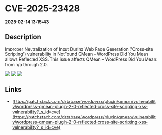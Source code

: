 # CVE-2025-23428

**2025-02-14 13:15:43**

## Description
Improper Neutralization of Input During Web Page Generation ('Cross-site Scripting') vulnerability in NotFound QMean – WordPress Did You Mean allows Reflected XSS. This issue affects QMean – WordPress Did You Mean: from n/a through 2.0.

![](https://img.shields.io/static/v1?label=Score&message=7.1&color=red)
![](https://img.shields.io/static/v1?label=Severity&message=HIGH&color=red)
![](https://img.shields.io/static/v1?label=CWE&message=XSS&color=green)

## Links
- [https://patchstack.com/database/wordpress/plugin/qmean/vulnerability/wordpress-qmean-plugin-2-0-reflected-cross-site-scripting-xss-vulnerability?_s_id=cve](https://patchstack.com/database/wordpress/plugin/qmean/vulnerability/wordpress-qmean-plugin-2-0-reflected-cross-site-scripting-xss-vulnerability?_s_id=cve)
